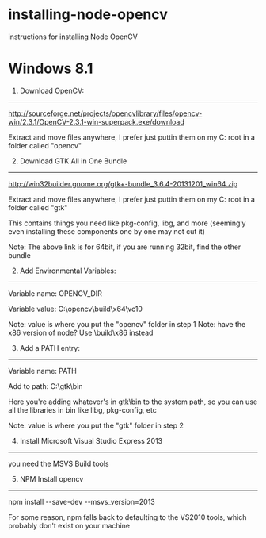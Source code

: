 installing-node-opencv
======================

instructions for installing Node OpenCV


Windows 8.1
===========

1. Download OpenCV:
-------------------

http://sourceforge.net/projects/opencvlibrary/files/opencv-win/2.3.1/OpenCV-2.3.1-win-superpack.exe/download

Extract and move files anywhere, I prefer just puttin them on my C: root in a folder called "opencv"


2. Download GTK All in One Bundle
---------------------------------

http://win32builder.gnome.org/gtk+-bundle_3.6.4-20131201_win64.zip

Extract and move files anywhere, I prefer just puttin them on my C: root in a folder called "gtk"

This contains things you need like pkg-config, libg, and more (seemingly even installing these components one by one may not cut it)

Note: The above link is for 64bit, if you are running 32bit, find the other bundle


2. Add Environmental Variables:
-------------------------------

Variable name: OPENCV_DIR

Variable value: C:\opencv\build\x64\vc10

Note: value is where you put the "opencv" folder in step 1
Note: have the x86 version of node? Use \build\x86 instead



3. Add a PATH entry:
-------------------------------

Variable name: PATH

Add to path: C:\gtk\bin

Here you're adding whatever's in gtk\bin to the system path, so you can use all the libraries in bin like libg, pkg-config, etc

Note: value is where you put the "gtk" folder in step 2




4. Install Microsoft Visual Studio Express 2013
------------------------------------------------

you need the MSVS Build tools




5. NPM Install opencv
---------------------------------------------

npm install --save-dev --msvs_version=2013

For some reason, npm falls back to defaulting to the VS2010 tools, which probably don't exist on your machine




